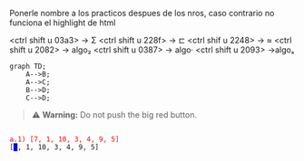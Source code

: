 Ponerle nombre a los practicos despues de los nros, caso contrario no funciona el highlight de html

<ctrl shift u 03a3> -> Σ
<ctrl shift u 228f> -> ⊏
<ctrl shif u 2248> -> ≈
<ctrl shift u 2082> -> algo₂
<ctrl shift u 0387> -> algo·
<ctrl shift u 2093> ->algoₓ


```mermaid
graph TD;
    A-->B;
    A-->C;
    B-->D;
    C-->D;
```


> :warning: **Warning:** Do not push the big red button.


<pre><code>
<span style="color:red;">a.1) [7, 1, 10, 3, 4, 9, 5]</span>
[<span style="background-color:blue;">7</span>, 1, 10, 3, 4, 9, 5]
</code></pre>